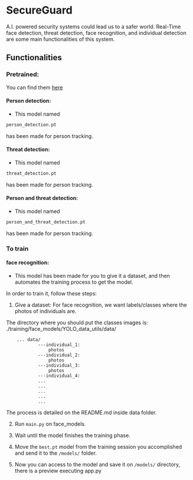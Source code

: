 # SecureGuard

A.I. powered security systems could lead us to a safer world. Real-Time face detection, threat detection, face recognition, and individual detection are some main functionalities of this system.

## Functionalities

### Pretrained:

You can find them [here](https://drive.google.com/drive/folders/1EdmfK3JjSvHDUrUI86Y07vaK1PPZBa9n)

#### Person detection:

- This model named

```python
person_detection.pt
```

has been made for person tracking.

#### Threat detection:

- This model named

```python
threat_detection.pt
```

has been made for person tracking.

#### Person and threat detection:

- This model named

```python
person_and_threat_detection.pt
```

has been made for person tracking.

### To train

#### face recognition:

- This model has been made for you to give it a dataset, and then automates the training process to get the model.

In order to train it, follow these steps:

1. Give a dataset: For face recognition, we want labels/classes where the photos of individuals are.

The directory where you should put the classes images is: ./training/face_models/YOLO_data_utils/data/

        ... data/
                ---individual_1:
                    photos
                ---individual_2:
                    photos
                ---individual_3:
                    photos
                ---individual_4:
                ...
                ...
                ...
                ...
                ...

The process is detailed on the README.md inside data folder.

2. Run `main.py` on face_models.

3. Wait until the model finishes the training phase.

4. Move the `best.pt` model from the training session you accomplished and send it to the `/models/` folder.

5. Now you can access to the model and save it on `/models/` directory, there is a preview executing app.py
